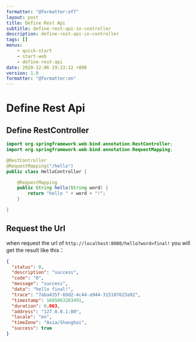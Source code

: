 ```yaml
---
formatter: "@formatter:off"
layout: post 
title: Define Rest Api
subtitle: define-rest-api-in-controller 
description: define-rest-api-in-controller 
tags: []
menus:
    - quick-start
    - start-web
    - define-rest-api
date: 2020-12-06 19:23:12 +800 
version: 1.0 
formatter: "@formatter:on"
---
```


# Define Rest Api

## Define RestController

```java
import org.springframework.web.bind.annotation.RestController;
import org.springframework.web.bind.annotation.RequestMapping;

@RestController
@RequestMapping("/hello")
public class HelloController {

    @RequestMapping
    public String hello(String word) {
        return "hello " + word + "!";
    }

}
```

## Request the Url

when request the url of `http://localhost:8080/hello?word=final!` you will get the result like this：

```json
{
  "status": 0,
  "description": "success",
  "code": "0",
  "message": "success",
  "data": "hello final!",
  "trace": "7aba435f-69d2-4c44-a944-315107623a92",
  "timestamp": 1605063263491,
  "duration": 0.063,
  "address": "127.0.0.1:80",
  "locale": "en",
  "timeZone": "Asia/Shanghai",
  "success": true
}
```
